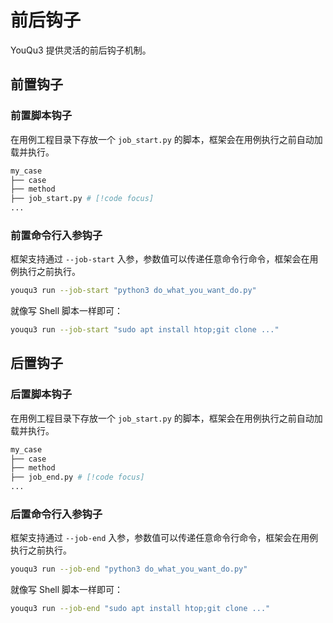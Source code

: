 # 前后钩子

YouQu3 提供灵活的前后钩子机制。

## 前置钩子

### 前置脚本钩子

在用例工程目录下存放一个 `job_start.py` 的脚本，框架会在用例执行之前自动加载并执行。

```bash
my_case
├── case
├── method
├── job_start.py # [!code focus]
...
```

### 前置命令行入参钩子

框架支持通过 `--job-start` 入参，参数值可以传递任意命令行命令，框架会在用例执行之前执行。

```bash
youqu3 run --job-start "python3 do_what_you_want_do.py"
```

就像写 Shell 脚本一样即可：

```bash
youqu3 run --job-start "sudo apt install htop;git clone ..."
```

## 后置钩子

### 后置脚本钩子

在用例工程目录下存放一个 `job_start.py` 的脚本，框架会在用例执行之前自动加载并执行。

```bash
my_case
├── case
├── method
├── job_end.py # [!code focus]
...
```

### 后置命令行入参钩子

框架支持通过 `--job-end` 入参，参数值可以传递任意命令行命令，框架会在用例执行之前执行。

```bash
youqu3 run --job-end "python3 do_what_you_want_do.py"
```

就像写 Shell 脚本一样即可：

```bash
youqu3 run --job-end "sudo apt install htop;git clone ..."
```

## 